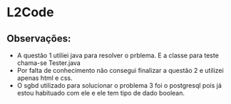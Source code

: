 # L2Code
## Observações:
- A questão 1 utiliei java para resolver o prblema. E a classe para teste chama-se Tester.java
- Por falta de conhecimento não consegui finalizar a questão 2 e utilizei apenas html e css.
- O sgbd utilizado para solucionar o problema 3 foi o postgresql pois já estou habituado com ele e ele tem tipo de dado boolean.
